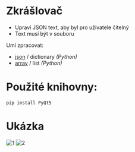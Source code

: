 # Zkrášlovač

- Upraví JSON text, aby byl pro uživatele čitelný
- Text musí být v souboru

Umí zpracovat:
- [json](https://cs.wikipedia.org/wiki/JavaScript_Object_Notation) / dictionary *(Python)*
- [array](https://cs.wikipedia.org/wiki/Pole_(datov%C3%A1_struktura)) / list *(Python)*

# Použité knihovny:
```
pip install PyQt5

```
# Ukázka
![1](https://user-images.githubusercontent.com/82058894/173231020-dc5c90a5-03ca-462c-b82e-b30b7227237e.jpg)
![2](https://user-images.githubusercontent.com/82058894/173231023-ed5b686a-e764-4b4e-aead-6feb33bd33e6.jpg)
